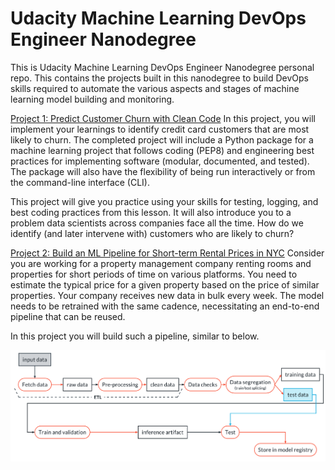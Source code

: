 # Udacity Machine Learning DevOps Engineer Nanodegree
This is Udacity Machine Learning DevOps Engineer Nanodegree personal repo. This contains the projects built in this nanodegree to build DevOps skills required to automate the various aspects and stages of machine learning model building and monitoring.

[Project 1: Predict Customer Churn with Clean Code](https://github.com/msinha251/Udacity_Machine_Learning_DevOps_Engineer_Nanodegree/tree/main/1_Clean_code_principals)
In this project, you will implement your learnings to identify credit card customers that are most likely to churn. The completed project will include a Python package for a machine learning project that follows coding (PEP8) and engineering best practices for implementing software (modular, documented, and tested). The package will also have the flexibility of being run interactively or from the command-line interface (CLI).

This project will give you practice using your skills for testing, logging, and best coding practices from this lesson. It will also introduce you to a problem data scientists across companies face all the time. How do we identify (and later intervene with) customers who are likely to churn? 


[Project 2: Build an ML Pipeline for Short-term Rental Prices in NYC](https://github.com/msinha251/build-ml-pipeline-for-short-term-rental-prices)
Consider you are working for a property management company renting rooms and properties for short periods of time on various platforms. You need to estimate the typical price for a given property based on the price of similar properties. Your company receives new data in bulk every week. The model needs to be retrained with the same cadence, necessitating an end-to-end pipeline that can be reused.

In this project you will build such a pipeline, similar to below.

![ml-pipeline.png](./2_Building_a_Reproducible_Model_Workflow/images/ml-pipeline.png)